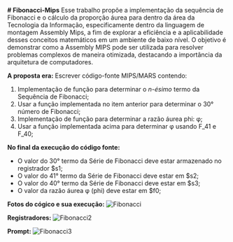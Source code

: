 **# Fibonacci-Mips**
 Esse trabalho propõe a implementação da sequência de Fibonacci e o cálculo da proporção áurea para dentro da área da Tecnologia da Informação, especificamente dentro da linguagem de montagem Assembly Mips, a fim de explorar a eficiência e a aplicabilidade desses conceitos matemáticos em um ambiente de baixo nível. O objetivo é demonstrar como a Assembly MIPS pode ser utilizada para resolver problemas complexos de maneira otimizada, destacando a importância da arquitetura de computadores.


**A proposta era:**
Escrever código-fonte MIPS/MARS contendo:
1. Implementação de função para determinar o *n-ésimo* termo da Sequência de Fibonacci;
2. Usar a função implementada no item anterior para determinar o 30° número de Fibonacci;
3. Implementação de função para determinar a razão áurea phi: φ;
4. Usar a função implementada acima para determinar φ usando F_41 e F_40;
 
 **No final da execução do código fonte:**
 - O valor do 30° termo da Série de Fibonacci deve estar armazenado no registrador $s1;
 - O valor do 41° termo da Série de Fibonacci deve estar em $s2;
 - O valor do 40° termo da Série de Fibonacci deve estar em $s3;
 - O valor da razão áurea φ (phi) deve  estar em $f0;

**Fotos do cógico e sua execução:**
![Fibonacci](https://github.com/LiliamLtx/Fibonacci-Assembly/assets/162481479/a8cdb6c1-1a19-4dba-aec0-7eb6bb1c04ca)

**Registradores:**
![Fibonacci2](https://github.com/LiliamLtx/Fibonacci-Assembly/assets/162481479/934ecc9b-6901-42d3-9fbc-2a9de0ed0df8)

**Prompt:**
![Fibonacci3](https://github.com/LiliamLtx/Fibonacci-Assembly/assets/162481479/81cb8c9d-39b9-4d45-bd33-711a22a03652)
